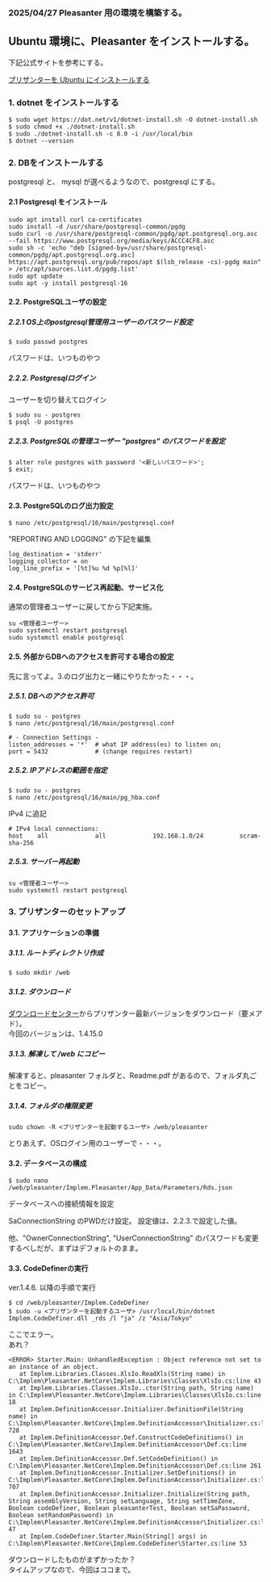### 2025/04/27 Pleasanter 用の環境を構築する。

## Ubuntu 環境に、Pleasanter をインストールする。  

下記公式サイトを参考にする。

[プリザンターを Ubuntu にインストールする](https://pleasanter.org/ja/manual/getting-started-pleasanter-ubuntu)

### 1. dotnet をインストールする
```
$ sudo wget https://dot.net/v1/dotnet-install.sh -O dotnet-install.sh
$ sudo chmod +x ./dotnet-install.sh
$ sudo ./dotnet-install.sh -c 8.0 -i /usr/local/bin
$ dotnet --version
```

### 2. DBをインストールする

postgresql と、 mysql が選べるようなので、postgresql にする。

#### 2.1 Postgresql をインストール
```
sudo apt install curl ca-certificates
sudo install -d /usr/share/postgresql-common/pgdg
sudo curl -o /usr/share/postgresql-common/pgdg/apt.postgresql.org.asc --fail https://www.postgresql.org/media/keys/ACCC4CF8.asc
sudo sh -c 'echo "deb [signed-by=/usr/share/postgresql-common/pgdg/apt.postgresql.org.asc] https://apt.postgresql.org/pub/repos/apt $(lsb_release -cs)-pgdg main" > /etc/apt/sources.list.d/pgdg.list'
sudo apt update
sudo apt -y install postgresql-16
```

#### 2.2. PostgreSQLユーザの設定

##### 2.2.1 OS上のpostgresql管理用ユーザーのパスワード設定

```
$ sudo passwd postgres
```

パスワードは、いつものやつ

##### 2.2.2. Postgresqlログイン

ユーザーを切り替えてログイン

```
$ sudo su - postgres
$ psql -U postgres
```

##### 2.2.3. PostgreSQLの管理ユーザー "postgres" のパスワードを設定

```
$ alter role postgres with password '<新しいパスワード>';
$ exit;
```

パスワードは、いつものやつ

#### 2.3. PostgreSQLのログ出力設定

```
$ nano /etc/postgresql/16/main/postgresql.conf
```

"REPORTING AND LOGGING" の下記を編集

```
log_destination = 'stderr'
logging_collector = on
log_line_prefix = '[%t]%u %d %p[%l]'
```

#### 2.4. PostgreSQLのサービス再起動、サービス化

通常の管理者ユーザーに戻してから下記実施。

```
su <管理者ユーザー>
sudo systemctl restart postgresql
sudo systemctl enable postgresql
```

#### 2.5. 外部からDBへのアクセスを許可する場合の設定

先に言ってよ。3.のログ出力と一緒にやりたかった・・・。

##### 2.5.1. DBへのアクセス許可

```
$ sudo su - postgres
$ nano /etc/postgresql/16/main/postgresql.conf
```

```
# - Connection Settings -
listen_addresses = '*'  # what IP address(es) to listen on;
port = 5432             # (change requires restart)
```

##### 2.5.2. IPアドレスの範囲を指定

```
$ sudo su - postgres
$ nano /etc/postgresql/16/main/pg_hba.conf
```

IPv4 に追記

```
# IPv4 local connections:
host    all             all             192.168.1.0/24          scram-sha-256
```

##### 2.5.3. サーバー再起動

```
su <管理者ユーザー>
sudo systemctl restart postgresql
```

### 3. プリザンターのセットアップ

#### 3.1. アプリケーションの準備

##### 3.1.1. ルートディレクトリ作成

```
$ sudo mkdir /web
```

##### 3.1.2. ダウンロード

[ダウンロードセンター](https://pleasanter.org/dlcenter)からプリザンター最新バージョンをダウンロード（要メアド）。  
今回のバージョンは、1.4.15.0

##### 3.1.3. 解凍して /web にコピー

解凍すると、pleasanter フォルダと、Readme.pdf があるので、フォルダ丸ごとをコピー。

##### 3.1.4. フォルダの権限変更

```
sudo chown -R <プリザンターを起動するユーザ> /web/pleasanter
```

とりあえず、OSログイン用のユーザーで・・・。

#### 3.2. データベースの構成

```
$ sudo nano /web/pleasanter/Implem.Pleasanter/App_Data/Parameters/Rds.json
```

データベースへの接続情報を設定

SaConnectionString のPWDだけ設定。
設定値は、2.2.3.で設定した値。

他、"OwnerConnectionString", "UserConnectionString" のパスワードも変更するべしだが、まずはデフォルトのまま。

#### 3.3. CodeDefinerの実行

ver.1.4.6. 以降の手順で実行

```
$ cd /web/pleasanter/Implem.CodeDefiner
$ sudo -u <プリザンターを起動するユーザ> /usr/local/bin/dotnet Implem.CodeDefiner.dll _rds /l "ja" /z "Asia/Tokyo"
```

ここでエラー。  
あれ？

```
<ERROR> Starter.Main: UnhandledException : Object reference not set to an instance of an object.
   at Implem.Libraries.Classes.XlsIo.ReadXls(String name) in C:\Implem\Pleasanter.NetCore\Implem.Libraries\Classes\XlsIo.cs:line 43
   at Implem.Libraries.Classes.XlsIo..ctor(String path, String name) in C:\Implem\Pleasanter.NetCore\Implem.Libraries\Classes\XlsIo.cs:line 18
   at Implem.DefinitionAccessor.Initializer.DefinitionFile(String name) in C:\Implem\Pleasanter.NetCore\Implem.DefinitionAccessor\Initializer.cs:line 728
   at Implem.DefinitionAccessor.Def.ConstructCodeDefinitions() in C:\Implem\Pleasanter.NetCore\Implem.DefinitionAccessor\Def.cs:line 1643
   at Implem.DefinitionAccessor.Def.SetCodeDefinition() in C:\Implem\Pleasanter.NetCore\Implem.DefinitionAccessor\Def.cs:line 261
   at Implem.DefinitionAccessor.Initializer.SetDefinitions() in C:\Implem\Pleasanter.NetCore\Implem.DefinitionAccessor\Initializer.cs:line 707
   at Implem.DefinitionAccessor.Initializer.Initialize(String path, String assemblyVersion, String setLanguage, String setTimeZone, Boolean codeDefiner, Boolean pleasanterTest, Boolean setSaPassword, Boolean setRandomPassword) in C:\Implem\Pleasanter.NetCore\Implem.DefinitionAccessor\Initializer.cs:line 47
   at Implem.CodeDefiner.Starter.Main(String[] args) in C:\Implem\Pleasanter.NetCore\Implem.CodeDefiner\Starter.cs:line 53
```

ダウンロードしたものがまずかったか？  
タイムアップなので、今回はココまで。  
